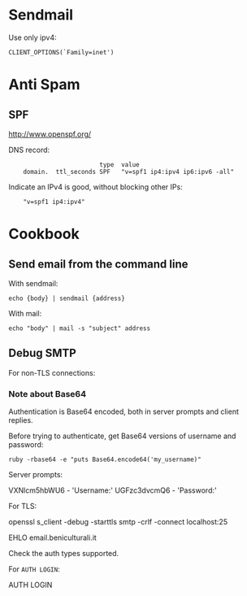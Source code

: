 # Sendmail

Use only ipv4:
```
CLIENT_OPTIONS(`Family=inet')
```

# Anti Spam

## SPF

http://www.openspf.org/

DNS record:

```
                         type  value
    domain.  ttl_seconds SPF   "v=spf1 ip4:ipv4 ip6:ipv6 -all"
```

Indicate an IPv4 is good, without blocking other IPs:
```
    "v=spf1 ip4:ipv4"
```

# Cookbook

## Send email from the command line

With sendmail:

```
echo {body} | sendmail {address}
```

With mail:
```
echo "body" | mail -s "subject" address
```

## Debug SMTP

For non-TLS connections:

### Note about Base64

Authentication is Base64 encoded, both in server prompts and
client replies.

Before trying to authenticate, get Base64 versions of username and password:

```
ruby -rbase64 -e "puts Base64.encode64('my_username)"
```

Server prompts:

VXNlcm5hbWU6 - 'Username:'
UGFzc3dvcmQ6 - 'Password:'

For TLS:

openssl s_client -debug -starttls smtp -crlf -connect localhost:25

EHLO email.beniculturali.it

Check the auth types supported.

For `AUTH LOGIN`:

AUTH LOGIN
